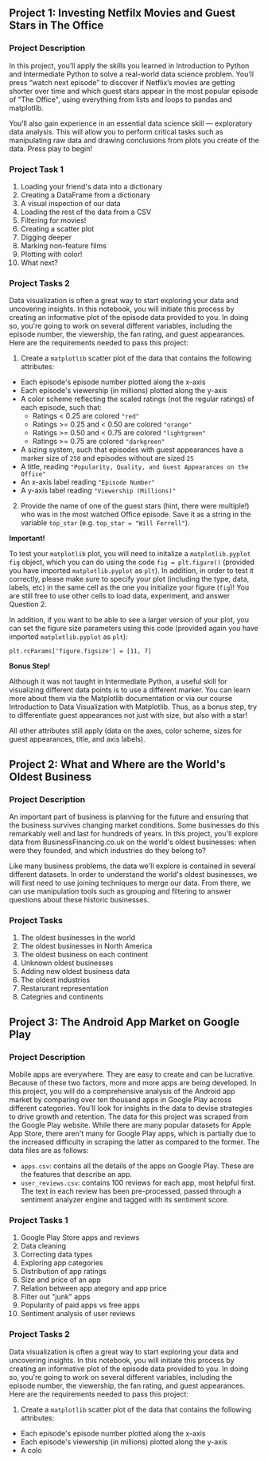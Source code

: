 ## Project 1: Investing Netfilx Movies and Guest Stars in The Office
### Project Description
In this project, you’ll apply the skills you learned in Introduction to Python and Intermediate Python to solve a real-world data science problem. You’ll press “watch next episode” to discover if Netflix’s movies are getting shorter over time and which guest stars appear in the most popular episode of "The Office", using everything from lists and loops to pandas and matplotlib.

You’ll also gain experience in an essential data science skill — exploratory data analysis. This will allow you to perform critical tasks such as manipulating raw data and drawing conclusions from plots you create of the data. Press play to begin!
### Project Task 1
1. Loading your friend's data into a dictionary
2. Creating a DataFrame from a dictionary
3. A visual inspection of our data
4. Loading the rest of the data from a CSV
5. Filtering for movies!
6. Creating a scatter plot
7. Digging deeper
8. Marking non-feature films
9. Plotting with color!
10. What next?

### Project Tasks 2
Data visualization is often a great way to start exploring your data and uncovering insights. In this notebook, you will initiate this process by creating an informative plot of the episode data provided to you. In doing so, you're going to work on several different variables, including the episode number, the viewership, the fan rating, and guest appearances. Here are the requirements needed to pass this project:

1. Create a `matplotlib` scatter plot of the data that contains the following attributes:

* Each episode's episode number plotted along the x-axis
* Each episode's viewership (in millions) plotted along the y-axis
* A color scheme reflecting the scaled ratings (not the regular ratings) of each episode, such that:
    * Ratings < 0.25 are colored `"red"`
    * Ratings >= 0.25 and < 0.50 are colored `"orange"`
    * Ratings >= 0.50 and < 0.75 are colored `"lightgreen"`
    * Ratings >= 0.75 are colored `"darkgreen"`
* A sizing system, such that episodes with guest appearances have a marker size of `250` and episodes without are sized `25`
* A title, reading `"Popularity, Quality, and Guest Appearances on the Office"`
* An x-axis label reading `"Episode Number"`
* A y-axis label reading `"Viewership (Millions)"`

2. Provide the name of one of the guest stars (hint, there were multiple!) who was in the most watched Office episode. Save it as a string in the variable `top_star` (e.g. `top_star = "Will Ferrell"`).

**Important!**

To test your `matplotlib` plot, you will need to initalize a `matplotlib.pyplot` `fig` object, which you can do using the code `fig = plt.figure()` (provided you have imported `matplotlib.pyplot` as `plt`). In addition, in order to test it correctly, please make sure to specify your plot (including the type, data, labels, etc) in the same cell as the one you initialize your figure (`fig`)! You are still free to use other cells to load data, experiment, and answer Question 2.

In addition, if you want to be able to see a larger version of your plot, you can set the figure size parameters using this code (provided again you have imported `matplotlib.pyplot` as `plt`):

`plt.rcParams['figure.figsize'] = [11, 7]`

**Bonus Step!**

Although it was not taught in Intermediate Python, a useful skill for visualizing different data points is to use a different marker. You can learn more about them via the Matplotlib documentation or via our course Introduction to Data Visualization with Matplotlib. Thus, as a bonus step, try to differentiate guest appearances not just with size, but also with a star!

All other attributes still apply (data on the axes, color scheme, sizes for guest appearances, title, and axis labels).


## Project 2: What and Where are the World's Oldest Business
### Project Description
An important part of business is planning for the future and ensuring that the business survives changing market conditions. Some businesses do this remarkably well and last for hundreds of years. In this project, you'll explore data from BusinessFinancing.co.uk on the world's oldest businesses: when were they founded, and which industries do they belong to?

Like many business problems, the data we'll explore is contained in several different datasets. In order to understand the world's oldest businesses, we will first need to use joining techniques to merge our data. From there, we can use manipulation tools such as grouping and filtering to answer questions about these historic businesses.

### Project Tasks
1. The oldest businesses in the world
2. The oldest businesses in North America
3. The oldest business on each continent
4. Unknown oldest businesses
5. Adding new oldest business data
6. The oldest industries
7. Restarurant representation
8. Categries and continents



## Project 3: The Android App Market on Google Play
### Project Description
Mobile apps are everywhere. They are easy to create and can be lucrative. Because of these two factors, more and more apps are being developed. In this project, you will do a comprehensive analysis of the Android app market by comparing over ten thousand apps in Google Play across different categories. You'll look for insights in the data to devise strategies to drive growth and retention. The data for this project was scraped from the Google Play website. While there are many popular datasets for Apple App Store, there aren't many for Google Play apps, which is partially due to the increased difficulty in scraping the latter as compared to the former. The data files are as follows:

* `apps.csv`: contains all the details of the apps on Google Play. These are the features that describe an app.
* `user_reviews.csv`: contains 100 reviews for each app, most helpful first. The text in each review has been pre-processed, passed through a sentiment analyzer engine and tagged with its sentiment score.

### Project Tasks 1
1. Google Play Store apps and reviews
2. Data cleaning
3. Correcting data types
4. Exploring app categories
5. Distribution of app ratings
6. Size and price of an app
7. Relation between app ategory and app price
8. Filter out "junk" apps
9. Popularity of paid apps vs free apps
10. Sentiment analysis of user reviews

### Project Tasks 2
Data visualization is often a great way to start exploring your data and uncovering insights. In this notebook, you will initiate this process by creating an informative plot of the episode data provided to you. In doing so, you're going to work on several different variables, including the episode number, the viewership, the fan rating, and guest appearances. Here are the requirements needed to pass this project:

1. Create a `matplotlib` scatter plot of the data that contains the following attributes:

* Each episode's episode number plotted along the x-axis
* Each episode's viewership (in millions) plotted along the y-axis
* A colo
